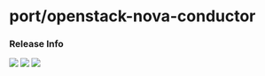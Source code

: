 # port/openstack-nova-conductor

### Release Info
[![](https://images.microbadger.com/badges/version/port/openstack-nova-conductor.svg)](http://microbadger.com/images/port/openstack-nova-conductor "Image info @ microbadger.com")
[![](https://images.microbadger.com/badges/image/port/openstack-nova-conductor.svg)](http://microbadger.com/images/port/openstack-nova-conductor "Image info @ microbadger.com")
[![](https://images.microbadger.com/badges/commit/port/openstack-nova-conductor.svg)](http://microbadger.com/images/port/openstack-nova-conductor "Image info @ microbadger.com")
